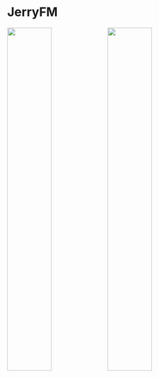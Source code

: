 # JerryFM

<img src="https://cloud.githubusercontent.com/assets/5404679/18323563/64143d98-74f5-11e6-8ec3-adb6d2515639.PNG" width="45%"></img> 
<img src="https://cloud.githubusercontent.com/assets/5404679/18323564/659006de-74f5-11e6-873f-b13106186953.PNG" width="45%"></img> 
